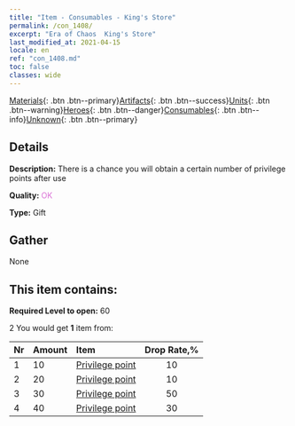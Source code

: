```yaml
---
title: "Item - Consumables - King's Store"
permalink: /con_1408/
excerpt: "Era of Chaos  King's Store"
last_modified_at: 2021-04-15
locale: en
ref: "con_1408.md"
toc: false
classes: wide
---
```

 [Materials](/Items/){: .btn .btn--primary}[Artifacts](/Items/Artifacts/){: .btn .btn--success}[Units](/Items/Units/){: .btn .btn--warning}[Heroes](/Items/Heroes/){: .btn .btn--danger}[Consumables](/Items/Consumables/){: .btn .btn--info}[Unknown](/Items/Unknown/){: .btn .btn--primary}

## Details
 **Description:** There is a chance you will obtain a certain number of privilege points after use

 **Quality:** <span style="color: #DA70D6">OK</span>

 **Type:** Gift

## Gather

  None

## This item contains:

 **Required Level to open:** 60

 2 You would get **1** item  from:

  | Nr | Amount |     Item    | Drop Rate,% |
  |:---|:-------|:------------|:---------:|
  | 1 | 10 | [Privilege point](/Items/con_820/) | 10 | 
  | 2 | 20 | [Privilege point](/Items/con_820/) | 10 | 
  | 3 | 30 | [Privilege point](/Items/con_820/) | 50 | 
  | 4 | 40 | [Privilege point](/Items/con_820/) | 30 | 

